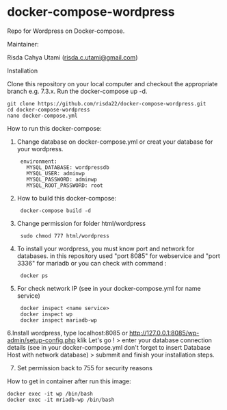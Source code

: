 # docker-compose-wordpress
Repo for Wordpress on Docker-compose.

Maintainer:

Risda Cahya Utami (risda.c.utami@gmail.com)

Installation

Clone this repository on your local computer and checkout the appropriate branch e.g. 7.3.x. Run the docker-compose up -d.

    git clone https://github.com/risda22/docker-compose-wordpress.git
    cd docker-compose-wordpress
    nano docker-compose.yml
    
How to run this docker-compose:

1. Change database on docker-compose.yml or creat your database for your wordpress.
     
        environment:
          MYSQL_DATABASE: wordpressdb
          MYSQL_USER: adminwp
          MYSQL_PASSWORD: adminwp
          MYSQL_ROOT_PASSWORD: root

2. How to build this docker-compose:

        docker-compose build -d


3. Change permission for folder html/wordpress 

        sudo chmod 777 html/wordpress

4. To install your wordpress, you must know port and network for databases. in this repository used "port 8085" for webservice and "port 3336" for mariadb or you can check with command :
   
        docker ps

5. For check network IP (see in your docker-compose.yml for name service)
   
        docker inspect <name service>  
        docker inspect wp
        docker inspect mariadb-wp
6.Install wordpress, type localhost:8085 or http://127.0.0.1:8085/wp-admin/setup-config.php klik Let's go ! > enter your database connection details (see in your docker-compose.yml don't forget to insert Database Host   with network database) > submmit and finish your installation steps.
 
7. Set permission back to 755 for security reasons

How to get in container after run this image:

    docker exec -it wp /bin/bash
    docker exec -it mriadb-wp /bin/bash


